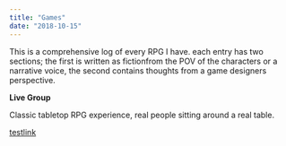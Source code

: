 ```yaml
---
title: "Games"
date: "2018-10-15"
---
```


This is a comprehensive log of every RPG I have. each entry has two sections; the first is written as fictionfrom the POV of the characters or a narrative voice, the second contains thoughts from a game designers perspective.  


**Live Group**

Classic tabletop RPG experience, real people sitting around a real table.  

[testlink](/games_reports/2018-12-25-test/index.html)